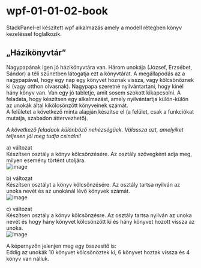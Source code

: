 # wpf-01-01-02-book
StackPanel-el készített wpf alkalmazás amely a modell rétegben könyv kezeléssel foglalkozik.
## „Házikönyvtár”
Nagypapának igen jó házikönyvtára van. Három unokája (József, Erzsébet, Sándor) a téli szünetben látogatja ezt a könyvtárat. A megállapodás az a nagypapával, hogy egy nap egy könyvet hoznak vissza, vagy kölcsönöznek ki (vagy otthon olvasnak). Nagypapa szeretné nyilvántartani, hogy kinél hány könyv van. Van egy jó tabletje, amit sosem szokott kikapcsolni. A feladata, hogy készítsen egy alkalmazást, amely nyilvántartja külön-külön az unokák által kikölcsönzött könyveinek számát.  
A felületet a következő minta alapján készítse el (a felület, csak a funkciókat mutatja, szabadon áttervezhető).  

*A következő feladaok különböző nehézségüek. Válassza azt, amelyiket teljesen jól meg tudja csinálni!*

a) változat  
Készítsen osztály a könyv kölcsönzésére. Az osztály szövegként adja meg, milyen esemény történt utoljára.  
![image](https://user-images.githubusercontent.com/6060514/112279575-597f0380-8c84-11eb-86b4-af42bc23a73a.png)


b) változat  
Készítsen osztályt a könyv kölcsönzésére. Az osztály tartsa nyilván az unoka nevét és az unokánál lévő könyvek számát.  
![image](https://user-images.githubusercontent.com/6060514/112279612-63a10200-8c84-11eb-8942-6c0d67dea8b0.png)


c) változat  
Készítsen osztály a könyv kölcsönzésre. Az osztály tartsa nyilván az unoka nevét és hogy hány könyvet kölcsönzött ki és hány könyvet hozott vissza az unoka.  
![image](https://user-images.githubusercontent.com/6060514/112279632-6a2f7980-8c84-11eb-8046-536b03d6b695.png)

A képernyzőn jelenjen meg egy összesítő is:  
Eddig az unokák 10 könyvet kölcsönöztek ki, 6 könyvet hoztak vissza és 4 könyv van nálluk.  
